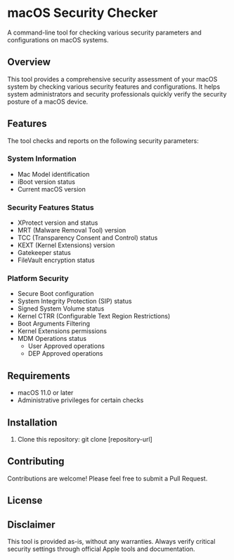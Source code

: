 # macOS Security Checker

A command-line tool for checking various security parameters and configurations on macOS systems.

## Overview

This tool provides a comprehensive security assessment of your macOS system by checking various security features and configurations. It helps system administrators and security professionals quickly verify the security posture of a macOS device.

## Features

The tool checks and reports on the following security parameters:

### System Information
- Mac Model identification
- iBoot version status
- Current macOS version

### Security Features Status
- XProtect version and status
- MRT (Malware Removal Tool) version
- TCC (Transparency Consent and Control) status
- KEXT (Kernel Extensions) version
- Gatekeeper status
- FileVault encryption status

### Platform Security
- Secure Boot configuration
- System Integrity Protection (SIP) status
- Signed System Volume status
- Kernel CTRR (Configurable Text Region Restrictions)
- Boot Arguments Filtering
- Kernel Extensions permissions
- MDM Operations status
  - User Approved operations
  - DEP Approved operations

## Requirements

- macOS 11.0 or later
- Administrative privileges for certain checks

## Installation

1. Clone this repository: 
git clone [repository-url]



## Contributing

Contributions are welcome! Please feel free to submit a Pull Request.

## License


## Disclaimer

This tool is provided as-is, without any warranties. Always verify critical security settings through official Apple tools and documentation.
